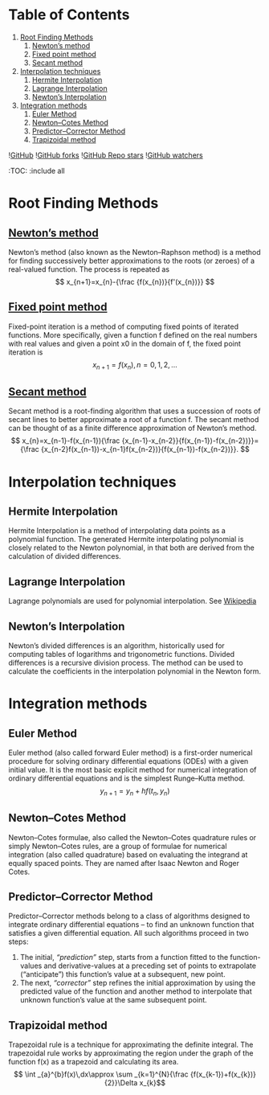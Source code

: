 
# Table of Contents

1.  [Root Finding Methods](#org97f8dc1)
    1.  [Newton&rsquo;s method](#org4ec5a5a)
    2.  [Fixed point method](#orgd92eb51)
    3.  [Secant method](#org5e86b54)
2.  [Interpolation techniques](#org7879a30)
    1.  [Hermite Interpolation](#org01982a3)
    2.  [Lagrange Interpolation](#org1020c9c)
    3.  [Newton&rsquo;s Interpolation](#orgd08b2ee)
3.  [Integration methods](#orgf7b000b)
    1.  [Euler Method](#orge64619c)
    2.  [Newton–Cotes Method](#orgb51f88e)
    3.  [Predictor–Corrector Method](#org2f8adfb)
    4.  [Trapizoidal method](#org4dbe660)

\![GitHub](<https://img.shields.io/github/license/jishnurajendran/Numerical-analysis?style=for-the-badge>) \![GitHub forks](<https://img.shields.io/github/forks/jishnurajendran/Numerical-analysis?style=for-the-badge>) \![GitHub Repo stars](<https://img.shields.io/github/stars/jishnurajendran/Numerical-analysis?style=for-the-badge>) \![GitHub watchers](<https://img.shields.io/github/watchers/jishnurajendran/Numerical-analysis?style=for-the-badge>)

:TOC:      :include all


<a id="org97f8dc1"></a>

# Root Finding Methods


<a id="org4ec5a5a"></a>

## [Newton&rsquo;s method](https://en.wikipedia.org/wiki/Newton%27s_method)

Newton&rsquo;s method (also known as the Newton–Raphson method) is a method for finding successively better approximations to the roots (or zeroes) of a real-valued function. The process is repeated as $$ x_{n+1}=x_{n}-{\frac {f(x_{n})}{f'(x_{n})}} $$


<a id="orgd92eb51"></a>

## [Fixed point method](https://en.wikipedia.org/wiki/Fixed-point_iteration)

Fixed-point iteration is a method of computing fixed points of iterated functions. More specifically, given a function f defined on the real numbers with real values and given a point x0 in the domain of f, the fixed point iteration is
$$ x_{n+1}=f(x_{n}),\,n=0,1,2,\dots$$


<a id="org5e86b54"></a>

## [Secant method](https://en.wikipedia.org/wiki/Secant_method)

Secant method is a root-finding algorithm that uses a succession of roots of secant lines to better approximate a root of a function f. The secant method can be thought of as a finite difference approximation of Newton&rsquo;s method.
$$ x_{n}=x_{n-1}-f(x_{n-1}){\frac {x_{n-1}-x_{n-2}}{f(x_{n-1})-f(x_{n-2})}}={\frac {x_{n-2}f(x_{n-1})-x_{n-1}f(x_{n-2})}{f(x_{n-1})-f(x_{n-2})}}. $$


<a id="org7879a30"></a>

# Interpolation techniques


<a id="org01982a3"></a>

## Hermite Interpolation

Hermite Interpolation is a method of interpolating data points as a polynomial function. The generated Hermite interpolating polynomial is closely related to the Newton polynomial, in that both are derived from the calculation of divided differences.


<a id="org1020c9c"></a>

## Lagrange Interpolation

Lagrange polynomials are used for polynomial interpolation. See [Wikipedia](https://en.wikipedia.org/wiki/Lagrange_polynomial)


<a id="orgd08b2ee"></a>

## Newton&rsquo;s Interpolation

Newton&rsquo;s divided differences is an algorithm, historically used for computing tables of logarithms and trigonometric functions. Divided differences is a recursive division process. The method can be used to calculate the coefficients in the interpolation polynomial in the Newton form.


<a id="orgf7b000b"></a>

# Integration methods


<a id="orge64619c"></a>

## Euler Method

Euler method (also called forward Euler method) is a first-order numerical procedure for solving ordinary differential equations (ODEs) with a given initial value. It is the most basic explicit method for numerical integration of ordinary differential equations and is the simplest Runge–Kutta method.
$$ y_{n+1} = y_{n} + h f(t_{n} , y_{n}) $$


<a id="orgb51f88e"></a>

## Newton–Cotes Method

Newton–Cotes formulae, also called the Newton–Cotes quadrature rules or simply Newton–Cotes rules, are a group of formulae for numerical integration (also called quadrature) based on evaluating the integrand at equally spaced points. They are named after Isaac Newton and Roger Cotes.


<a id="org2f8adfb"></a>

## Predictor–Corrector Method

Predictor–Corrector methods belong to a class of algorithms designed to integrate ordinary differential equations – to find an unknown function that satisfies a given differential equation. All such algorithms proceed in two steps:

1.  The initial, *&ldquo;prediction&rdquo;* step, starts from a function fitted to the function-values and derivative-values at a preceding set of points to extrapolate (&ldquo;anticipate&rdquo;) this function&rsquo;s value at a subsequent, new point.
2.  The next, *&ldquo;corrector&rdquo;* step refines the initial approximation by using the predicted value of the function and another method to interpolate that unknown function&rsquo;s value at the same subsequent point.


<a id="org4dbe660"></a>

## Trapizoidal method

Trapezoidal rule is a technique for approximating the definite integral. The trapezoidal rule works by approximating the region under the graph of the function f(x) as a trapezoid and calculating its area.
$$ \int _{a}^{b}f(x)\,dx\approx \sum _{k=1}^{N}{\frac {f(x_{k-1})+f(x_{k})}{2}}\Delta x_{k}$$

